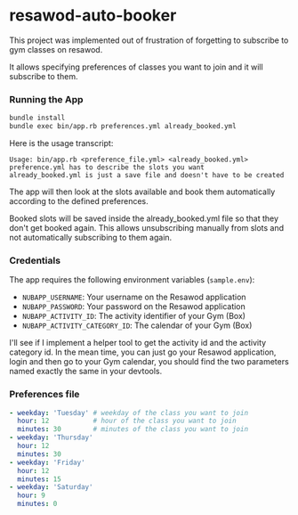 # resawod-auto-booker

This project was implemented out of frustration of forgetting to subscribe to gym classes on resawod.

It allows specifying preferences of classes you want to join and it will subscribe to them.


### Running the App

```bash
bundle install
bundle exec bin/app.rb preferences.yml already_booked.yml
```

Here is the usage transcript:
```
Usage: bin/app.rb <preference_file.yml> <already_booked.yml>
preference.yml has to describe the slots you want
already_booked.yml is just a save file and doesn't have to be created
```

The app will then look at the slots available and book them automatically according to the defined preferences.

Booked slots will be saved inside the already_booked.yml file so that they don't get booked again. This allows unsubscribing manually from slots and not automatically subscribing to them again.

### Credentials

The app requires the following environment variables (`sample.env`):
* `NUBAPP_USERNAME`: Your username on the Resawod application
* `NUBAPP_PASSWORD`: Your password on the Resawod application
* `NUBAPP_ACTIVITY_ID`: The activity identifier of your Gym (Box)
* `NUBAPP_ACTIVITY_CATEGORY_ID`: The calendar of your Gym (Box)

I'll see if I implement a helper tool to get the activity id and the activity category id. In the mean time, you can just go your Resawod application, login and then go to your Gym calendar, you should find the two parameters named exactly the same in your devtools.

### Preferences file

```yml
- weekday: 'Tuesday' # weekday of the class you want to join
  hour: 12           # hour of the class you want to join
  minutes: 30        # minutes of the class you want to join
- weekday: 'Thursday'
  hour: 12
  minutes: 30
- weekday: 'Friday'
  hour: 12
  minutes: 15
- weekday: 'Saturday'
  hour: 9
  minutes: 0
```

###
